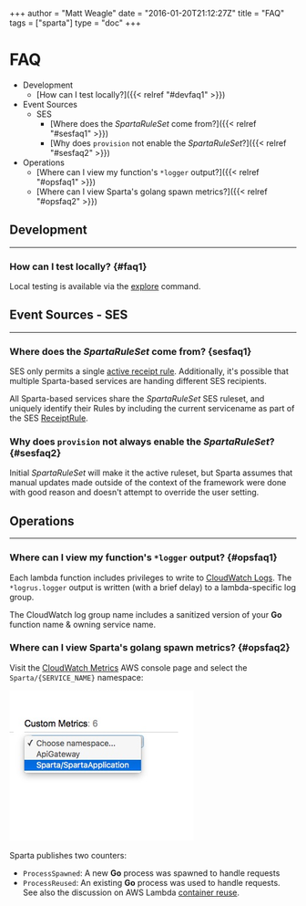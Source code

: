 +++
author = "Matt Weagle"
date = "2016-01-20T21:12:27Z"
title = "FAQ"
tags = ["sparta"]
type = "doc"
+++


# FAQ

  * Development
    * [How can I test locally?]({{< relref "#devfaq1" >}})  
  * Event Sources
    * SES
      * [Where does the _SpartaRuleSet_ come from?]({{< relref "#sesfaq1" >}})  
      * [Why does `provision` not enable the _SpartaRuleSet_?]({{< relref "#sesfaq2" >}})  
  * Operations
    * [Where can I view my function's `*logger` output?]({{< relref "#opsfaq1" >}})  
    * [Where can I view Sparta's golang spawn metrics?]({{< relref "#opsfaq2" >}})  

## Development
<hr />

### How can I test locally? {#faq1}

Local testing is available via the [explore](/docs/local_testing/) command.

## Event Sources - SES
<hr />

### Where does the _SpartaRuleSet_ come from?  {sesfaq1}  

SES only permits a single [active receipt rule](http://docs.aws.amazon.com/ses/latest/APIReference/API_SetActiveReceiptRuleSet.html).  Additionally, it's possible that multiple Sparta-based services are handing different SES recipients.  

All Sparta-based services share the _SpartaRuleSet_ SES ruleset, and uniquely identify their Rules by including the current servicename as part of the SES [ReceiptRule](http://docs.aws.amazon.com/ses/latest/APIReference/API_CreateReceiptRule.html).

### Why does `provision` not always enable the _SpartaRuleSet_?  {#sesfaq2}  

Initial _SpartaRuleSet_ will make it the active ruleset, but Sparta assumes that manual updates made outside of the context of the framework were done with good reason and doesn't attempt to override the user setting.

## Operations
<hr />

### Where can I view my function's `*logger` output?  {#opsfaq1}  

Each lambda function includes privileges to write to [CloudWatch Logs](https://console.aws.amazon.com/cloudwatch/home).  The `*logrus.logger` output is written (with a brief delay) to a lambda-specific log group.  

The CloudWatch log group name includes a sanitized version of your **Go** function name & owning service name.

### Where can I view Sparta's golang spawn metrics?  {#opsfaq2}  

Visit the [CloudWatch Metrics](https://aws.amazon.com/cloudwatch/) AWS console page and select the `Sparta/{SERVICE_NAME}` namespace:

![CloudWatch](/images/faq/CloudWatch_Management_Console.jpg)

Sparta publishes two counters:

  * `ProcessSpawned`: A new **Go** process was spawned to handle requests
  * `ProcessReused`: An existing **Go** process was used to handle requests.  See also the discussion on AWS Lambda [container reuse](https://aws.amazon.com/blogs/compute/container-reuse-in-lambda/).
